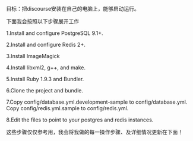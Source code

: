 目标：把discourse安装在自己的电脑上，能够启动运行。

下面我会按照以下步骤展开工作

1.Install and configure PostgreSQL 9.1+.

2.Install and configure Redis 2+.

3.Install ImageMagick

4.Install libxml2, g++, and make.

5.Install Ruby 1.9.3 and Bundler.

6.Clone the project and bundle.

7.Copy config/database.yml.development-sample to config/database.yml. Copy config/redis.yml.sample to config/redis.yml. 

8.Edit the files to point to your postgres and redis instances.

这些步骤仅仅参考用，我会将我做的每一操作步骤、及详细情况更新在下面！
